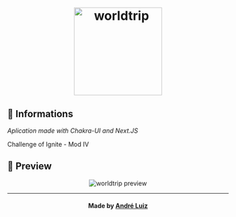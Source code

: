 <h1 align="center">
  <img alt="worldtrip" src="https://github.com/whyandree/worldtrip/blob/master/public/img/Logo.png" width="200px" />
</h1>

<h2>
  📃 Informations
</h2>

<i>Aplication made with Chakra-UI and Next.JS</i>

Challenge of Ignite - Mod IV

<h2>📼 Preview</h2>
<p align="center">
  <img src="https://github.com/whyandree/worldtrip/blob/master/public/preview/worldtrip_preview.gif" alt="worldtrip preview"/>
</p>

<hr>
<h4 align="center">
    Made by <a href="https://www.linkedin.com/in/andreovski/" target="_blank">André Luiz</a>
</h4>
